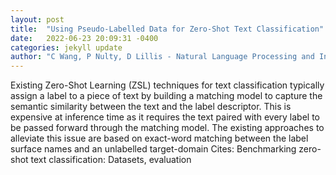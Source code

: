 ```yaml
---
layout: post
title:  "Using Pseudo-Labelled Data for Zero-Shot Text Classification"
date:   2022-06-23 20:09:31 -0400
categories: jekyll update
author: "C Wang, P Nulty, D Lillis - Natural Language Processing and Information Systems , 2022"
---
```

Existing Zero-Shot Learning (ZSL) techniques for text classification typically assign a label to a piece of text by building a matching model to capture the semantic similarity between the text and the label descriptor. This is expensive at inference time as it requires the text paired with every label to be passed forward through the matching model. The existing approaches to alleviate this issue are based on exact-word matching between the label surface names and an unlabelled target-domain  Cites: Benchmarking zero-shot text classification: Datasets, evaluation